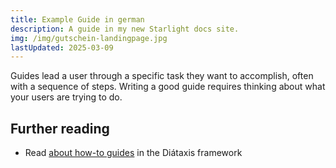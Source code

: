 ```yaml
---
title: Example Guide in german
description: A guide in my new Starlight docs site.
img: /img/gutschein-landingpage.jpg
lastUpdated: 2025-03-09
---
```


Guides lead a user through a specific task they want to accomplish, often with a sequence of steps.
Writing a good guide requires thinking about what your users are trying to do.

## Further reading

- Read [about how-to guides](https://diataxis.fr/how-to-guides/) in the Diátaxis framework
